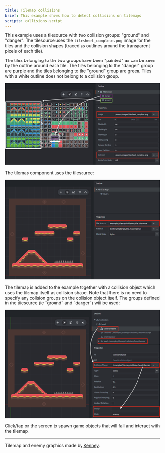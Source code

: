 ```yaml
---
title: Tilemap collisions
brief: This example shows how to detect collisions on tilemaps
scripts: collisions.script
---
```


This example uses a tilesource with two collision groups: "ground" and "danger". The tilesource uses the `tilesheet_complete.png` image for the tiles and the collision shapes (traced as outlines around the transparent pixels of each tile).

The tiles belonging to the two groups have been "painted" as can be seen by the outline around each tile. The tiles belonging to the "danger" group are purple and the tiles belonging to the "ground" group are green. Tiles with a white outline does not belong to a collision group.

![tilesource](tilesource.png)

The tilemap component uses the tilesource:

![tilemap](tilemap.png)

The tilemap is added to the example together with a collision object which uses the tilemap itself as collision shape. Note that there is no need to specify any collsion groups on the collision object itself. The groups defined in the tilesource (ie "ground" and "danger") will be used:

![collection](collection.png)

Click/tap on the screen to spawn game objects that will fall and interact with the tilemap.

---

Tilemap and enemy graphics made by [Kenney](https://www.kenney.nl).
